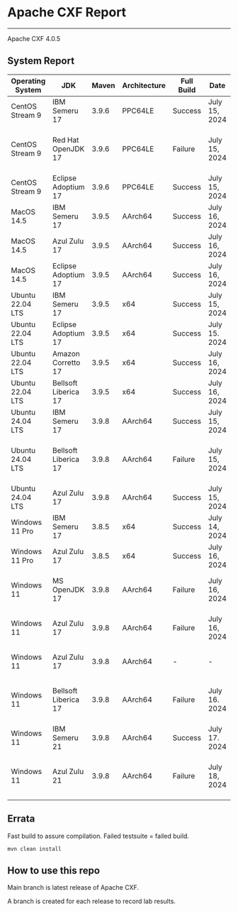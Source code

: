 # Apache CXF Report
--- 

Apache CXF 4.0.5

## System Report

| Operating System    | JDK       | Maven | Architecture | Full Build | Date  | Notes |
|---------------------|-----------|-------|--------------|------------|-------|-------|
| CentOS Stream 9     | IBM Semeru 17  | 3.9.6 | PPC64LE      | Success | July 15, 2024 | |
| CentOS Stream 9     | Red Hat OpenJDK 17  | 3.9.6 | PPC64LE      | Failure | July 15, 2024 | Apache CXF WS-Security System Tests |
| CentOS Stream 9     | Eclipse Adoptium 17  | 3.9.6 | PPC64LE      | Success | July 15, 2024 | |
| MacOS 14.5          | IBM Semeru 17  | 3.9.5 | AArch64      | Success | July 16, 2024 | |
| MacOS 14.5          | Azul Zulu 17  | 3.9.5 | AArch64      | Success | July 16, 2024 | |
| MacOS 14.5          | Eclipse Adoptium 17  | 3.9.5 | AArch64      | Success | July 16, 2024 | |
| Ubuntu 22.04 LTS    | IBM Semeru 17  | 3.9.5 | x64      | Success | July 15, 2024 | |
| Ubuntu 22.04 LTS    | Eclipse Adoptium 17  | 3.9.5 | x64      | Success | July 15. 2024 | |
| Ubuntu 22.04 LTS    | Amazon Corretto 17  | 3.9.5 | x64      | Success | July 16, 2024 | |
| Ubuntu 22.04 LTS    | Bellsoft Liberica 17  | 3.9.5 | x64      | Success | July 16, 2024 | |
| Ubuntu 24.04 LTS    | IBM Semeru 17  | 3.9.8 | AArch64      | Success | July 15, 2024 | |
| Ubuntu 24.04 LTS    | Bellsoft Liberica 17 | 3.9.8 | AArch64      | Failure | July 15, 2024 | HttpClient 5.x Transport System Tests |
| Ubuntu 24.04 LTS    | Azul Zulu 17  | 3.9.8 | AArch64      | Success | July 15, 2024 | |
| Windows 11 Pro      | IBM Semeru 17  | 3.8.5 | x64      | Success | July 14, 2024 | |
| Windows 11 Pro      | Azul Zulu 17  | 3.8.5 | x64      | Success | July 16, 2024 | |
| Windows 11       | MS OpenJDK 17  | 3.9.8 | AArch64      | Failure | July 16, 2024 | Code Generation Maven2 Plugins |
| Windows 11       | Azul Zulu 17  | 3.9.8 | AArch64      | Failure | July 16, 2024 | Code Generation Maven2 Plugins |
| Windows 11       | Azul Zulu 17  | 3.9.8 | AArch64      | - | - | x64 JVM running via Prism |
| Windows 11       | Bellsoft Liberica 17  | 3.9.8 | AArch64      | Failure | July 16. 2024 | Distributed Tracing Integration System Tests |
| Windows 11       | IBM Semeru 21  | 3.9.8 | AArch64      | Success | July 17. 2024 | x64 JVM running via Prism |
| Windows 11       | Azul Zulu 21  | 3.9.8 | AArch64      | Failure | July 18, 2024 | Distributed Tracing Integration System Tests |



## Errata


Fast build to assure compilation. Failed testsuite = failed build.
```
mvn clean install
```

## How to use this repo

Main branch is latest release of Apache CXF.

A branch is created for each release to record lab results.
